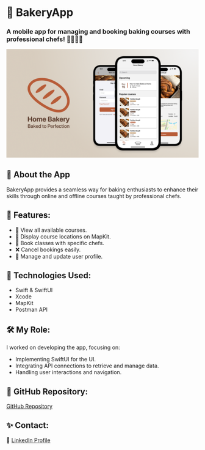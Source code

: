 # 🍞 BakeryApp

### A mobile app for managing and booking baking courses with professional chefs! 👨‍🍳👩‍🍳

![BakeryApp Screenshot](https://github.com/AbeerX/BakeryApp/blob/main/Thmbnail.png)

## 📌 About the App
BakeryApp provides a seamless way for baking enthusiasts to enhance their skills through online and offline courses taught by professional chefs.

## 🚀 Features:
- 📌 View all available courses.
- 📍 Display course locations on MapKit.
- 📝 Book classes with specific chefs.
- ❌ Cancel bookings easily.
- 👤 Manage and update user profile.

## 🔧 Technologies Used:
- Swift & SwiftUI
- Xcode
- MapKit
- Postman API

## 🛠 My Role:
I worked on developing the app, focusing on:
- Implementing SwiftUI for the UI.
- Integrating API connections to retrieve and manage data.
- Handling user interactions and navigation.

## 📂 GitHub Repository:
[GitHub Repository](https://github.com/AbeerX/BakeryApp)

## ✨ Contact:
📧 [LinkedIn Profile](http://linkedin.com/in/abeer-abdulaziz-06759523b)
